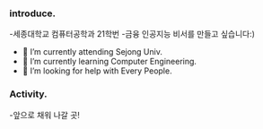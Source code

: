 ### introduce.
-세종대학교 컴퓨터공학과 21학번
-금융 인공지능 비서를 만들고 싶습니다:)
- 🔭 I’m currently attending Sejong Univ.
- 🌱 I’m currently learning Computer Engineering.
- 🤔 I’m looking for help with Every People.

### Activity.
-앞으로 채워 나갈 곳!


